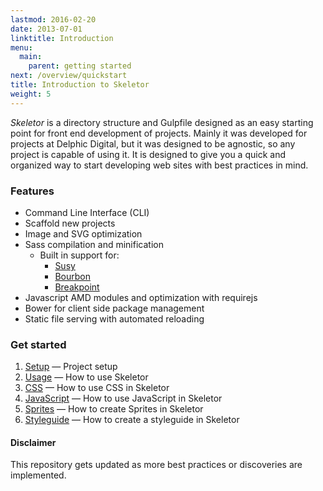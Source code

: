 ```yaml
---
lastmod: 2016-02-20
date: 2013-07-01
linktitle: Introduction
menu:
  main:
    parent: getting started
next: /overview/quickstart
title: Introduction to Skeletor
weight: 5
---
```


_Skeletor_ is a directory structure and Gulpfile designed as an easy starting point for front end development of projects. Mainly it was developed for projects at Delphic Digital, but it was designed to be agnostic, so any project is capable of using it. It is designed to give you a quick and organized way to start developing web sites with best practices in mind.

### Features

* Command Line Interface (CLI)
* Scaffold new projects
* Image and SVG optimization
* Sass compilation and minification
	* Built in support for:
		* [Susy](http://susy.oddbird.net/)
		* [Bourbon](http://bourbon.io/)
		* [Breakpoint](http://breakpoint-sass.com/)
* Javascript AMD modules and optimization with requirejs
* Bower for client side package management
* Static file serving with automated reloading


### Get started

1. [Setup](setup) &mdash; Project setup
2. [Usage](usage) &mdash; How to use Skeletor
3. [CSS](css) &mdash; How to use CSS in Skeletor
4. [JavaScript](javascript) &mdash; How to use JavaScript in Skeletor
5. [Sprites](sprites) &mdash; How to create Sprites in Skeletor
6. [Styleguide](styleguide) &mdash; How to create a styleguide in Skeletor


#### Disclaimer
This repository gets updated as more best practices or discoveries are implemented.